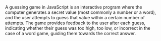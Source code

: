 A guessing game in JavaScript is an interactive program where the computer generates a secret value (most commonly a number or a word), and the user attempts to guess that value within a certain number of attempts. The game provides feedback to the user after each guess, indicating whether their guess was too high, too low, or incorrect in the case of a word game, guiding them towards the correct answer.
